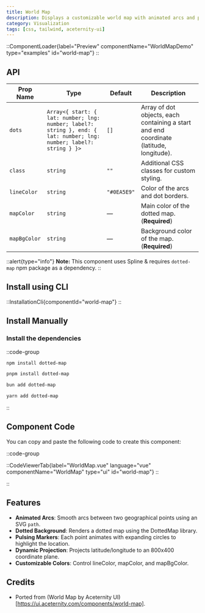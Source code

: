 ```yaml
---
title: World Map
description: Displays a customizable world map with animated arcs and pulse effects for geographical points.
category: Visualization
tags: [css, tailwind, aceternity-ui]
---
```


::ComponentLoader{label="Preview" componentName="WorldMapDemo" type="examples" id="world-map"}
::

## API

| Prop Name    | Type                                                                                                                 | Default     | Description                                                                             |
| ------------ | -------------------------------------------------------------------------------------------------------------------- | ----------- | --------------------------------------------------------------------------------------- |
| `dots`       | `Array<{ start: { lat: number; lng: number; label?: string }, end: { lat: number; lng: number; label?: string } }> ` | `[]`        | Array of dot objects, each containing a start and end coordinate (latitude, longitude). |
| `class`      | `string`                                                                                                             | `""`        | Additional CSS classes for custom styling.                                              |
| `lineColor`  | `string`                                                                                                             | `"#0EA5E9"` | Color of the arcs and dot borders.                                                      |
| `mapColor`   | `string`                                                                                                             | —           | Main color of the dotted map. (**Required**)                                            |
| `mapBgColor` | `string`                                                                                                             | —           | Background color of the map. (**Required**)                                             |

::alert{type="info"}
**Note:** This component uses Spline & requires `dotted-map` npm package as a dependency.
::

## Install using CLI

::InstallationCli{componentId="world-map"}
::

## Install Manually

### Install the dependencies

::code-group

```bash [npm]
npm install dotted-map
```

```bash [pnpm]
pnpm install dotted-map
```

```bash [bun]
bun add dotted-map
```

```bash [yarn]
yarn add dotted-map
```

::

## Component Code

You can copy and paste the following code to create this component:

::code-group

::CodeViewerTab{label="WorldMap.vue" language="vue" componentName="WorldMap" type="ui" id="world-map"}
::

::

## Features

- **Animated Arcs**: Smooth arcs between two geographical points using an SVG `path`.
- **Dotted Background**: Renders a dotted map using the DottedMap library.
- **Pulsing Markers**: Each point animates with expanding circles to highlight the location.
- **Dynamic Projection**: Projects latitude/longitude to an 800x400 coordinate plane.
- **Customizable Colors**: Control lineColor, mapColor, and mapBgColor.

## Credits

- Ported from (World Map by Aceternity UI)[https://ui.aceternity.com/components/world-map].
